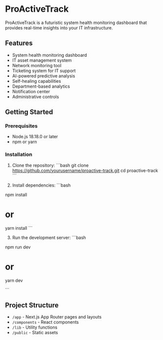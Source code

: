 # ProActiveTrack

ProActiveTrack is a futuristic system health monitoring dashboard that provides real-time insights into your IT infrastructure.

## Features

- System health monitoring dashboard
- IT asset management system
- Network monitoring tool
- Ticketing system for IT support
- AI-powered predictive analysis
- Self-healing capabilities
- Department-based analytics
- Notification center
- Administrative controls

## Getting Started

### Prerequisites

- Node.js 18.18.0 or later
- npm or yarn

### Installation

1. Clone the repository:
\`\`\`bash
git clone https://github.com/yourusername/proactive-track.git
cd proactive-track
\`\`\`

2. Install dependencies:
\`\`\`bash

npm install

# or

yarn install
\`\`\`

3. Run the development server:
\`\`\`bash

npm run dev

# or
yarn dev

\`\`\`



## Project Structure

- `/app` - Next.js App Router pages and layouts
- `/components` - React components
- `/lib` - Utility functions
- `/public` - Static assets


